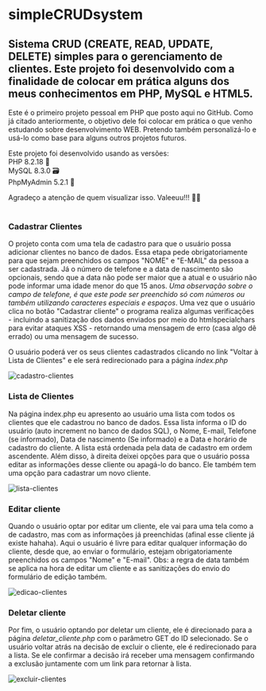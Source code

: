 # simpleCRUDsystem 

## Sistema CRUD (CREATE, READ, UPDATE, DELETE) simples para o gerenciamento de clientes. Este projeto foi desenvolvido com a finalidade de colocar em prática alguns dos meus conhecimentos em PHP, MySQL e HTML5. 
Este é o primeiro projeto pessoal em PHP que posto aqui no GitHub. Como já citado anteriormente, o objetivo dele foi colocar em prática o que venho estudando sobre desenvolvimento WEB. Pretendo também personalizá-lo e usá-lo como base para alguns outros projetos futuros. 

Este projeto foi desenvolvido usando as versões:<br>
PHP 8.2.18 🐘<br>
MySQL 8.3.0 🗃️<br>
PhpMyAdmin 5.2.1 🔰

Agradeço a atenção de quem visualizar isso. Valeeuu!!! 🙋‍♂️
<br><br>

### Cadastrar Clientes
O projeto conta com uma tela de cadastro para que o usuário possa adicionar clientes no banco de dados. Essa etapa pede obrigatoriamente para que sejam preenchidos os campos "NOME" e "E-MAIL" da pessoa a ser cadastrada. Já o número de telefone e a data de nascimento são opcionais, sendo que a data não pode ser maior que a atual e o usuário não pode informar uma idade menor do que 15 anos. *Uma observação sobre o campo de telefone, é que este pode ser preenchido só com números ou também utilizando caracteres especiais e espaços*. Uma vez que o usuário clica no botão "Cadastrar cliente" o programa realiza algumas verificações - incluindo a sanitização dos dados enviados por meio do htmlspecialchars para evitar ataques XSS - retornando uma mensagem de erro (casa algo dê errado) ou uma mensagem de sucesso.

O usuário poderá ver os seus clientes cadastrados clicando no link "Voltar à Lista de Clientes" e ele será redirecionado para a página *index.php*

![cadastro-clientes](https://github.com/user-attachments/assets/0a2911fb-df69-434e-89e4-c24ba0a8b901)


### Lista de Clientes
Na página index.php eu apresento ao usuário uma lista com todos os clientes que ele cadastrou no banco de dados. Essa lista informa o ID do usuário (auto increment no banco de dados SQL), o Nome, E-mail, Telefone (se informado), Data de nascimento (Se informado) e a Data e horário de cadastro do cliente. A lista está ordenada pela data de cadastro em ordem ascendente. Além disso, à direita deixei opções para que o usuário possa editar as informações desse cliente ou apagá-lo do banco. Ele também tem uma opção para cadastrar um novo cliente.

![lista-clientes](https://github.com/user-attachments/assets/0e5aa69e-5c07-4ab6-8791-129ca97cbe0d)


### Editar cliente
Quando o usuário optar por editar um cliente, ele vai para uma tela como a de cadastro, mas com as informações já preenchidas (afinal esse cliente já existe hahaha). Aqui o usuário é livre para editar qualquer informação do cliente, desde que, ao enviar o formulário, estejam obrigatoriamente preenchidos os campos "Nome" e "E-mail". Obs: a regra de data também se aplica na hora de editar um cliente e as sanitizações do envio do formulário de edição também.

![edicao-clientes](https://github.com/user-attachments/assets/95761a1c-3db7-421e-9b06-156a5d2d580b)


### Deletar cliente
Por fim, o usuário optando por deletar um cliente, ele é direcionado para a página *deletar_cliente.php* com o parâmetro GET do ID selecionado. Se o usuário voltar atrás na decisão de excluir o cliente, ele é redirecionado para a lista. Se ele confirmar a decisão irá receber uma mensagem confirmando a exclusão juntamente com um link para retornar à lista.

![excluir-clientes](https://github.com/user-attachments/assets/9888aa89-2c11-4b8f-86fa-ab0f120c0625)
